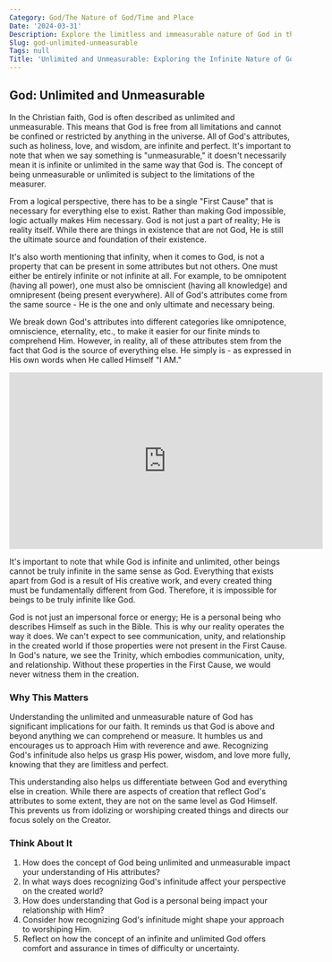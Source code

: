 ```yaml
---
Category: God/The Nature of God/Time and Place
Date: '2024-03-31'
Description: Explore the limitless and immeasurable nature of God in this enlightening article. Delve into the concept of God's unlimited attributes and divine essence.
Slug: god-unlimited-unmeasurable
Tags: null
Title: 'Unlimited and Unmeasurable: Exploring the Infinite Nature of God'
---
```


## God: Unlimited and Unmeasurable

In the Christian faith, God is often described as unlimited and unmeasurable. This means that God is free from all limitations and cannot be confined or restricted by anything in the universe. All of God's attributes, such as holiness, love, and wisdom, are infinite and perfect. It's important to note that when we say something is "unmeasurable," it doesn't necessarily mean it is infinite or unlimited in the same way that God is. The concept of being unmeasurable or unlimited is subject to the limitations of the measurer.

From a logical perspective, there has to be a single "First Cause" that is necessary for everything else to exist. Rather than making God impossible, logic actually makes Him necessary. God is not just a part of reality; He is reality itself. While there are things in existence that are not God, He is still the ultimate source and foundation of their existence.

It's also worth mentioning that infinity, when it comes to God, is not a property that can be present in some attributes but not others. One must either be entirely infinite or not infinite at all. For example, to be omnipotent (having all power), one must also be omniscient (having all knowledge) and omnipresent (being present everywhere). All of God's attributes come from the same source - He is the one and only ultimate and necessary being.

We break down God's attributes into different categories like omnipotence, omniscience, eternality, etc., to make it easier for our finite minds to comprehend Him. However, in reality, all of these attributes stem from the fact that God is the source of everything else. He simply is - as expressed in His own words when He called Himself "I AM."


<iframe width="560" height="315" src="https://www.youtube.com/embed/qSdRDurOhHE" frameborder="0" allow="autoplay; encrypted-media" allowfullscreen></iframe>


It's important to note that while God is infinite and unlimited, other beings cannot be truly infinite in the same sense as God. Everything that exists apart from God is a result of His creative work, and every created thing must be fundamentally different from God. Therefore, it is impossible for beings to be truly infinite like God.

God is not just an impersonal force or energy; He is a personal being who describes Himself as such in the Bible. This is why our reality operates the way it does. We can't expect to see communication, unity, and relationship in the created world if those properties were not present in the First Cause. In God's nature, we see the Trinity, which embodies communication, unity, and relationship. Without these properties in the First Cause, we would never witness them in the creation.

### Why This Matters

Understanding the unlimited and unmeasurable nature of God has significant implications for our faith. It reminds us that God is above and beyond anything we can comprehend or measure. It humbles us and encourages us to approach Him with reverence and awe. Recognizing God's infinitude also helps us grasp His power, wisdom, and love more fully, knowing that they are limitless and perfect.

This understanding also helps us differentiate between God and everything else in creation. While there are aspects of creation that reflect God's attributes to some extent, they are not on the same level as God Himself. This prevents us from idolizing or worshiping created things and directs our focus solely on the Creator.

### Think About It

1. How does the concept of God being unlimited and unmeasurable impact your understanding of His attributes?
2. In what ways does recognizing God's infinitude affect your perspective on the created world?
3. How does understanding that God is a personal being impact your relationship with Him?
4. Consider how recognizing God's infinitude might shape your approach to worshiping Him.
5. Reflect on how the concept of an infinite and unlimited God offers comfort and assurance in times of difficulty or uncertainty.